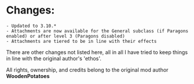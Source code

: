 # Changes:
    - Updated to 3.10.*
    - Attachments are now available for the General subclass (if Paragons enabled) or after level 3 (Paragons disabled)
    - Attachments are tiered to be in line with their effects

There are other changes not listed here, 
all in all I have tried to keep things in line with the original author's 'ethos'.

All rights, ownership, and credits belong to the original mod author **WoodenPotatoes**
